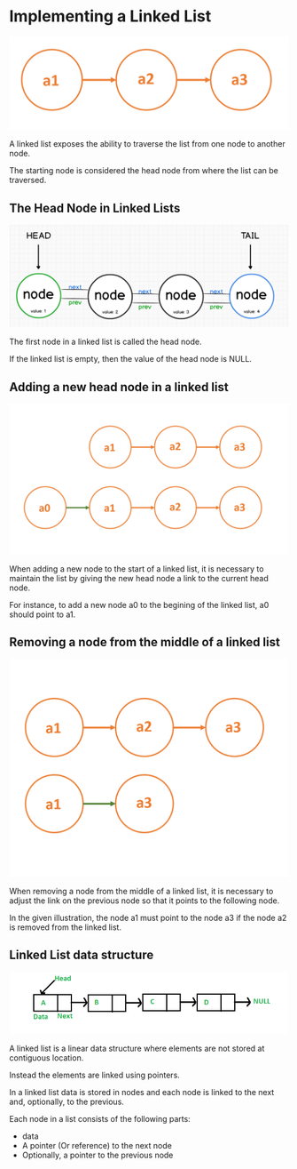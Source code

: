 # Implementing a Linked List

![alt text](linked-list-1.png)

A linked list exposes the ability to traverse the list from one node to another node.

The starting node is considered the head node from where the list can be traversed.

## The Head Node in Linked Lists

![alt text](linked-list-2.png)

The first node in a linked list is called the head node.

If the linked list is empty, then the value of the head node is NULL.

## Adding a new head node in a linked list

![alt text](linked-list-3.png)

When adding a new node to the start of a linked list, it is necessary to maintain the list by giving the new head node a link to the current head node.

For instance, to add a new node a0 to the begining of the linked list, a0 should point to a1.

## Removing a node from the middle of a linked list

![alt text](linked-list-4.png)

When removing a node from the middle of a linked list, it is necessary to adjust the link on the previous node so that it points to the following node.

In the given illustration, the node a1 must point to the node a3 if the node a2 is removed from the linked list.

## Linked List data structure

![alt text](linked-list-5.png)

A linked list is a linear data structure where elements are not stored at contiguous location.

Instead the elements are linked using pointers.

In a linked list data is stored in nodes and each node is linked to the next and, optionally, to the previous.

Each node in a list consists of the following parts:

- data
- A pointer (Or reference) to the next node
- Optionally, a pointer to the previous node
